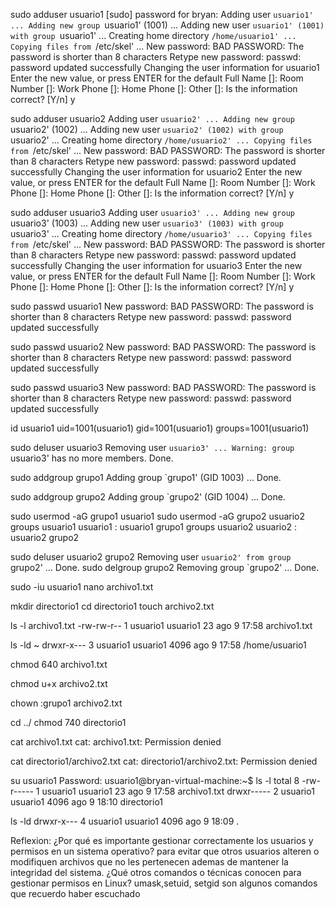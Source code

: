 sudo adduser usuario1
[sudo] password for bryan: 
Adding user `usuario1' ...
Adding new group `usuario1' (1001) ...
Adding new user `usuario1' (1001) with group `usuario1' ...
Creating home directory `/home/usuario1' ...
Copying files from `/etc/skel' ...
New password: 
BAD PASSWORD: The password is shorter than 8 characters
Retype new password: 
passwd: password updated successfully
Changing the user information for usuario1
Enter the new value, or press ENTER for the default
	Full Name []: 
	Room Number []: 
	Work Phone []: 
	Home Phone []: 
	Other []: 
Is the information correct? [Y/n] y

sudo adduser usuario2
Adding user `usuario2' ...
Adding new group `usuario2' (1002) ...
Adding new user `usuario2' (1002) with group `usuario2' ...
Creating home directory `/home/usuario2' ...
Copying files from `/etc/skel' ...
New password: 
BAD PASSWORD: The password is shorter than 8 characters
Retype new password: 
passwd: password updated successfully
Changing the user information for usuario2
Enter the new value, or press ENTER for the default
	Full Name []: 
	Room Number []: 
	Work Phone []: 
	Home Phone []: 
	Other []: 
Is the information correct? [Y/n] y

sudo adduser usuario3
Adding user `usuario3' ...
Adding new group `usuario3' (1003) ...
Adding new user `usuario3' (1003) with group `usuario3' ...
Creating home directory `/home/usuario3' ...
Copying files from `/etc/skel' ...
New password: 
BAD PASSWORD: The password is shorter than 8 characters
Retype new password: 
passwd: password updated successfully
Changing the user information for usuario3
Enter the new value, or press ENTER for the default
	Full Name []: 
	Room Number []: 
	Work Phone []: 
	Home Phone []: 
	Other []: 
Is the information correct? [Y/n] y

sudo passwd usuario1
New password: 
BAD PASSWORD: The password is shorter than 8 characters
Retype new password: 
passwd: password updated successfully

sudo passwd usuario2
New password: 
BAD PASSWORD: The password is shorter than 8 characters
Retype new password: 
passwd: password updated successfully

sudo passwd usuario3
New password: 
BAD PASSWORD: The password is shorter than 8 characters
Retype new password: 
passwd: password updated successfully

id usuario1
uid=1001(usuario1) gid=1001(usuario1) groups=1001(usuario1)

sudo deluser usuario3
Removing user `usuario3' ...
Warning: group `usuario3' has no more members.
Done.

sudo addgroup grupo1
Adding group `grupo1' (GID 1003) ...
Done.

sudo addgroup grupo2
Adding group `grupo2' (GID 1004) ...
Done.

sudo usermod -aG grupo1 usuario1
sudo usermod -aG grupo2 usuario2
groups usuario1
usuario1 : usuario1 grupo1
groups usuario2
usuario2 : usuario2 grupo2

sudo deluser usuario2 grupo2
Removing user `usuario2' from group `grupo2' ...
Done.
sudo delgroup grupo2
Removing group `grupo2' ...
Done.


sudo -iu usuario1
nano archivo1.txt

mkdir directorio1
cd directorio1
touch archivo2.txt


ls -l archivo1.txt 
-rw-rw-r-- 1 usuario1 usuario1 23 ago  9 17:58 archivo1.txt

ls -ld ~
drwxr-x--- 3 usuario1 usuario1 4096 ago  9 17:58 /home/usuario1

chmod 640 archivo1.txt

chmod u+x archivo2.txt

chown :grupo1 archivo2.txt

cd ../
chmod 740 directorio1

cat archivo1.txt
cat: archivo1.txt: Permission denied

cat directorio1/archivo2.txt
cat: directorio1/archivo2.txt: Permission denied

su usuario1
Password: 
usuario1@bryan-virtual-machine:~$ ls -l
total 8
-rw-r----- 1 usuario1 usuario1   23 ago  9 17:58 archivo1.txt
drwxr----- 2 usuario1 usuario1 4096 ago  9 18:10 directorio1

ls -ld
drwxr-x--- 4 usuario1 usuario1 4096 ago  9 18:09 .


Reflexion:
¿Por qué es importante gestionar correctamente los usuarios y permisos en un sistema operativo?
para evitar que otros usuarios alteren o modifiquen archivos que no les pertenecen ademas de mantener la integridad del sistema.
¿Qué otros comandos o técnicas conocen para gestionar permisos en Linux?
umask,setuid, setgid son algunos comandos que recuerdo haber escuchado

